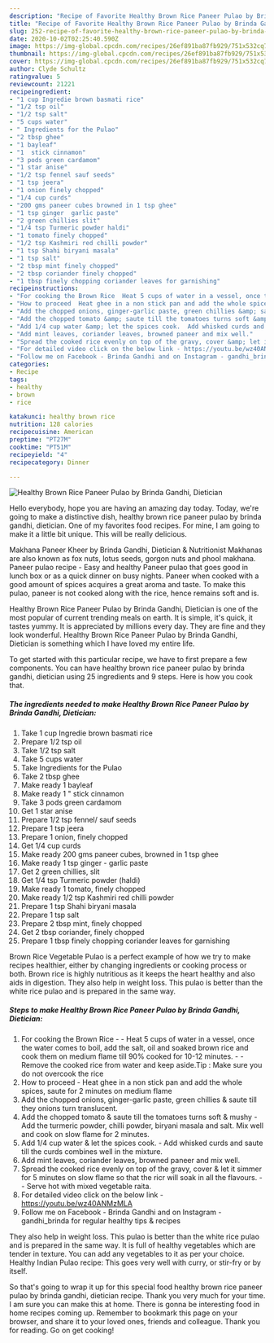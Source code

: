 ```yaml
---
description: "Recipe of Favorite Healthy Brown Rice Paneer Pulao by Brinda Gandhi, Dietician"
title: "Recipe of Favorite Healthy Brown Rice Paneer Pulao by Brinda Gandhi, Dietician"
slug: 252-recipe-of-favorite-healthy-brown-rice-paneer-pulao-by-brinda-gandhi-dietician
date: 2020-10-02T02:25:40.590Z
image: https://img-global.cpcdn.com/recipes/26ef891ba87fb929/751x532cq70/healthy-brown-rice-paneer-pulao-by-brinda-gandhi-dietician-recipe-main-photo.jpg
thumbnail: https://img-global.cpcdn.com/recipes/26ef891ba87fb929/751x532cq70/healthy-brown-rice-paneer-pulao-by-brinda-gandhi-dietician-recipe-main-photo.jpg
cover: https://img-global.cpcdn.com/recipes/26ef891ba87fb929/751x532cq70/healthy-brown-rice-paneer-pulao-by-brinda-gandhi-dietician-recipe-main-photo.jpg
author: Clyde Schultz
ratingvalue: 5
reviewcount: 21221
recipeingredient:
- "1 cup Ingredie brown basmati rice"
- "1/2 tsp oil"
- "1/2 tsp salt"
- "5 cups water"
- " Ingredients for the Pulao"
- "2 tbsp ghee"
- "1 bayleaf"
- "1  stick cinnamon"
- "3 pods green cardamom"
- "1 star anise"
- "1/2 tsp fennel sauf seeds"
- "1 tsp jeera"
- "1 onion finely chopped"
- "1/4 cup curds"
- "200 gms paneer cubes browned in 1 tsp ghee"
- "1 tsp ginger  garlic paste"
- "2 green chillies slit"
- "1/4 tsp Turmeric powder haldi"
- "1 tomato finely chopped"
- "1/2 tsp Kashmiri red chilli powder"
- "1 tsp Shahi biryani masala"
- "1 tsp salt"
- "2 tbsp mint finely chopped"
- "2 tbsp coriander finely chopped"
- "1 tbsp finely chopping coriander leaves for garnishing"
recipeinstructions:
- "For cooking the Brown Rice  Heat 5 cups of water in a vessel, once the water comes to boil, add the salt, oil and soaked brown rice and cook them on medium flame till 90% cooked for 10-12 minutes.   Remove the cooked rice from water and keep aside.Tip : Make sure you do not overcook the rice"
- "How to proceed  Heat ghee in a non stick pan and add the whole spices, saute for 2 minutes on medium flame"
- "Add the chopped onions, ginger-garlic paste, green chillies &amp; saute till they onions turn translucent."
- "Add the chopped tomato &amp; saute till the tomatoes turns soft &amp; mushy Add the turmeric powder, chilli powder, biryani masala and salt. Mix well and cook on slow flame for 2 minutes."
- "Add 1/4 cup water &amp; let the spices cook.  Add whisked curds and saute till the curds combines well in the mixture."
- "Add mint leaves, coriander leaves, browned paneer and mix well."
- "Spread the cooked rice evenly on top of the gravy, cover &amp; let it simmer for 5 minutes on slow flame so that the ricr will soak in all the flavours.   Serve hot with mixed vegetable raita."
- "For detailed video click on the below link - https://youtu.be/wz40ANMzMLA"
- "Follow me on Facebook - Brinda Gandhi and on Instagram - gandhi_brinda for regular healthy tips &amp; recipes"
categories:
- Recipe
tags:
- healthy
- brown
- rice

katakunci: healthy brown rice 
nutrition: 128 calories
recipecuisine: American
preptime: "PT27M"
cooktime: "PT51M"
recipeyield: "4"
recipecategory: Dinner

---
```



![Healthy Brown Rice Paneer Pulao by Brinda Gandhi, Dietician](https://img-global.cpcdn.com/recipes/26ef891ba87fb929/751x532cq70/healthy-brown-rice-paneer-pulao-by-brinda-gandhi-dietician-recipe-main-photo.jpg)

Hello everybody, hope you are having an amazing day today. Today, we're going to make a distinctive dish, healthy brown rice paneer pulao by brinda gandhi, dietician. One of my favorites food recipes. For mine, I am going to make it a little bit unique. This will be really delicious.

Makhana Paneer Kheer by Brinda Gandhi, Dietician &amp; Nutritionist Makhanas are also known as fox nuts, lotus seeds, gorgon nuts and phool makhana. Paneer pulao recipe - Easy and healthy Paneer pulao that goes good in lunch box or as a quick dinner on busy nights. Paneer when cooked with a good amount of spices acquires a great aroma and taste. To make this pulao, paneer is not cooked along with the rice, hence remains soft and is.

Healthy Brown Rice Paneer Pulao by Brinda Gandhi, Dietician is one of the most popular of current trending meals on earth. It is simple, it's quick, it tastes yummy. It is appreciated by millions every day. They are fine and they look wonderful. Healthy Brown Rice Paneer Pulao by Brinda Gandhi, Dietician is something which I have loved my entire life.


To get started with this particular recipe, we have to first prepare a few components. You can have healthy brown rice paneer pulao by brinda gandhi, dietician using 25 ingredients and 9 steps. Here is how you cook that.

<!--inarticleads1-->

##### The ingredients needed to make Healthy Brown Rice Paneer Pulao by Brinda Gandhi, Dietician:

1. Take 1 cup Ingredie brown basmati rice
1. Prepare 1/2 tsp oil
1. Take 1/2 tsp salt
1. Take 5 cups water
1. Take  Ingredients for the Pulao
1. Take 2 tbsp ghee
1. Make ready 1 bayleaf
1. Make ready 1 &#34; stick cinnamon
1. Take 3 pods green cardamom
1. Get 1 star anise
1. Prepare 1/2 tsp fennel/ sauf seeds
1. Prepare 1 tsp jeera
1. Prepare 1 onion, finely chopped
1. Get 1/4 cup curds
1. Make ready 200 gms paneer cubes, browned in 1 tsp ghee
1. Make ready 1 tsp ginger - garlic paste
1. Get 2 green chillies, slit
1. Get 1/4 tsp Turmeric powder (haldi)
1. Make ready 1 tomato, finely chopped
1. Make ready 1/2 tsp Kashmiri red chilli powder
1. Prepare 1 tsp Shahi biryani masala
1. Prepare 1 tsp salt
1. Prepare 2 tbsp mint, finely chopped
1. Get 2 tbsp coriander, finely chopped
1. Prepare 1 tbsp finely chopping coriander leaves for garnishing


Brown Rice Vegetable Pulao is a perfect example of how we try to make recipes healthier, either by changing ingredients or cooking process or both. Brown rice is highly nutritious as it keeps the heart healthy and also aids in digestion. They also help in weight loss. This pulao is better than the white rice pulao and is prepared in the same way. 

<!--inarticleads2-->

##### Steps to make Healthy Brown Rice Paneer Pulao by Brinda Gandhi, Dietician:

1. For cooking the Brown Rice -  - Heat 5 cups of water in a vessel, once the water comes to boil, add the salt, oil and soaked brown rice and cook them on medium flame till 90% cooked for 10-12 minutes.  -  - Remove the cooked rice from water and keep aside.Tip : Make sure you do not overcook the rice
1. How to proceed  - Heat ghee in a non stick pan and add the whole spices, saute for 2 minutes on medium flame
1. Add the chopped onions, ginger-garlic paste, green chillies &amp; saute till they onions turn translucent.
1. Add the chopped tomato &amp; saute till the tomatoes turns soft &amp; mushy - Add the turmeric powder, chilli powder, biryani masala and salt. Mix well and cook on slow flame for 2 minutes.
1. Add 1/4 cup water &amp; let the spices cook.  - Add whisked curds and saute till the curds combines well in the mixture.
1. Add mint leaves, coriander leaves, browned paneer and mix well.
1. Spread the cooked rice evenly on top of the gravy, cover &amp; let it simmer for 5 minutes on slow flame so that the ricr will soak in all the flavours.  -  - Serve hot with mixed vegetable raita.
1. For detailed video click on the below link - https://youtu.be/wz40ANMzMLA
1. Follow me on Facebook - Brinda Gandhi and on Instagram - gandhi_brinda for regular healthy tips &amp; recipes


They also help in weight loss. This pulao is better than the white rice pulao and is prepared in the same way. It is full of healthy vegetables which are tender in texture. You can add any vegetables to it as per your choice. Healthy Indian Pulao recipe: This goes very well with curry, or stir-fry or by itself. 

So that's going to wrap it up for this special food healthy brown rice paneer pulao by brinda gandhi, dietician recipe. Thank you very much for your time. I am sure you can make this at home. There is gonna be interesting food in home recipes coming up. Remember to bookmark this page on your browser, and share it to your loved ones, friends and colleague. Thank you for reading. Go on get cooking!
